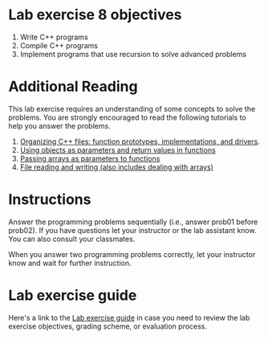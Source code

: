 # Lab exercise 8 objectives
1. Write C++ programs
2. Compile C++ programs
3. Implement programs that use recursion to solve advanced problems

# Additional Reading
This lab exercise requires an understanding of some concepts to solve the problems. You are strongly encouraged to read the following tutorials to help you answer the problems.

1. [Organizing C++ files: function prototypes, implementations, and drivers](https://github.com/ILXL-guides/function-file-organization).
1. [Using objects as parameters and return values in functions](https://github.com/ILXL-guides/object-parameters-and-return-values)
1. [Passing arrays as parameters to functions](https://github.com/ILXL-guides/arrays-as-parameters)
1. [File reading and writing (also includes dealing with arrays)](https://github.com/ILXL-guides/cpp-file-io)

# Instructions
Answer the programming problems sequentially (i.e., answer prob01 before prob02). If you have questions let your instructor or the lab assistant know. You can also consult your classmates.

When you answer two programming problems correctly, let your instructor know and wait for further instruction.

# Lab exercise guide
Here's a link to the [Lab exercise guide](https://docs.google.com/document/d/1EX01EtrO-pkHNLVPxiq7HNh1f5KnJZnr_dlJcO4T7t0/edit?usp=sharing) in case you need to review the lab exercise objectives, grading scheme, or evaluation process.